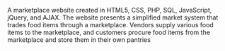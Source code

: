 A marketplace website created in HTML5, CSS, PHP, SQL, JavaScript, jQuery, and AJAX. The website presents a simplified market system that trades food items through a marketplace. Vendors supply various food items to the marketplace, and customers procure food items from the marketplace and store them in their own pantries
